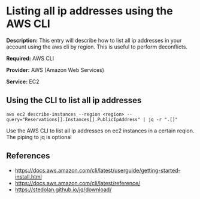 # Listing all ip addresses using the AWS CLI

**Description:** This entry will describe how to list all ip addresses in your account using the aws cli by region. This is useful to perform deconflicts.

**Required:** AWS CLI

**Provider:** AWS (Amazon Web Services)

**Service:** EC2

## Using the CLI to list all ip addresses

```
aws ec2 describe-instances --region <region> --query="Reservations[].Instances[].PublicIpAddress" | jq -r ".[]"
```

Use the AWS CLI to list all ip addresses on ec2 instances in a certain reqion. The piping to jq is optional
  
## References
* https://docs.aws.amazon.com/cli/latest/userguide/getting-started-install.html
* https://docs.aws.amazon.com/cli/latest/reference/
* https://stedolan.github.io/jq/download/
